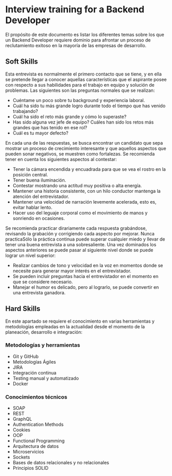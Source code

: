 # Interview training for a Backend Developer

El propósito de este documento es listar los diferentes temas sobre los que un Backend Developer requiere dominio para afrontar un proceso de reclutamiento exitoso en la mayoría de las empresas de desarrollo.

## Soft Skills
Esta entrevista es normalmente el primero contacto que se tiene, y en ella se pretende llegar a conocer aquellas características que el aspirante posee con respecto a sus habilidades para el trabajo en equipo y solución de problemas. Las siguientes son las preguntas normales que se realizan:

- Cuéntame un poco sobre tu background y experiencia laboral.
- Cuál ha sido tu más grande logro durante todo el tiempo que has venido trabajando?
- Cuál ha sido el reto más grande y cómo lo superaste?
- Has sido alguna vez jefe de equipo? Cuáles han sido los retos más grandes que has tenido en ese rol?
- Cuál es tu mayor defecto?

En cada una de las respuestas, se busca encontrar un candidato que sepa mostrar un proceso de crecimiento interesante y que aquellos aspectos que pueden sonar negativos, se muestren como fortalezas. Se recomienda tener en cuenta los siguientes aspectos al contestar:

- Tener la cámara encendida y encuadrada para que se vea el rostro en la posición central.
- Tener buena iluminación.
- Contestar mostrando una actitud muy positiva o alta energía.
- Mantener una historia consistente, con un hilo conductor mantenga la atención del entrevistador.
- Mantener una velocidad de narración levemente acelerada, esto es, evitar hablar lento.
- Hacer uso del leguaje corporal como el movimiento de manos y sonriendo en ocasiones.

Se recomienda practicar dirariamente cada respuesta grabándose, revisando la grabación y corrigiendo cada aspecto por mejorar. Nunca practicaSólo la práctica continua puede superar cualquier miedo y llevar de tener una buena entrevista a una sobresaliente. Una vez dominados los aspectos anteriores se puede pasar al siguiente nivel donde se puede lograr un nivel superior:

- Realizar cambios de tono y velocidad en la voz en momentos donde se necesite para generar mayor interés en el entrevistador.
- Se pueden incluir preguntas hacia el entrevistador en el momento en que se considere necesario.
- Manejar el humor es delicado, pero al lograrlo, se puede convertir en una entrevista ganadora.

## Hard Skills
En este apartado se requiere el conocimiento en varias herramientas y metodologías empleadas en la actualidad desde el momento de la planeación, desarrollo e integración:

### Metodologías y herramientas
- Git y GitHub
- Metodologías Ágiles
- JIRA
- Integración continua
- Testing manual y automatizado
- Docker

### Conocimientos técnicos
- SOAP
- REST
- GraphQL
- Authentication Methods
- Cookies
- OOP
- Functional Programming
- Arquitectura de datos
- Microservicios
- Sockets
- Bases de datos relacionales y no relacionales
- Principios SOLID
